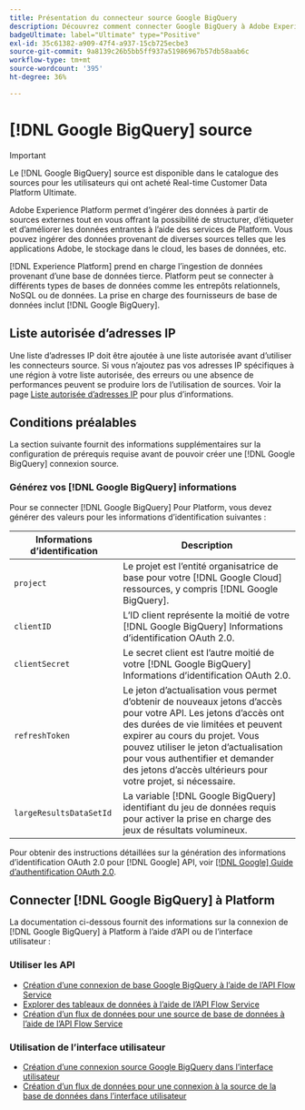 ```yaml
---
title: Présentation du connecteur source Google BigQuery
description: Découvrez comment connecter Google BigQuery à Adobe Experience Platform à l’aide des API ou de l’interface utilisateur.
badgeUltimate: label="Ultimate" type="Positive"
exl-id: 35c61382-a909-47f4-a937-15cb725ecbe3
source-git-commit: 9a8139c26b5bb5ff937a51986967b57db58aab6c
workflow-type: tm+mt
source-wordcount: '395'
ht-degree: 36%

---
```


# [!DNL Google BigQuery] source

>[!IMPORTANT]
>
>Le [!DNL Google BigQuery] source est disponible dans le catalogue des sources pour les utilisateurs qui ont acheté Real-time Customer Data Platform Ultimate.

Adobe Experience Platform permet d’ingérer des données à partir de sources externes tout en vous offrant la possibilité de structurer, d’étiqueter et d’améliorer les données entrantes à l’aide des services de Platform. Vous pouvez ingérer des données provenant de diverses sources telles que les applications Adobe, le stockage dans le cloud, les bases de données, etc.

[!DNL Experience Platform] prend en charge l’ingestion de données provenant d’une base de données tierce. Platform peut se connecter à différents types de bases de données comme les entrepôts relationnels, NoSQL ou de données. La prise en charge des fournisseurs de base de données inclut [!DNL Google BigQuery].

## Liste autorisée d’adresses IP

Une liste d’adresses IP doit être ajoutée à une liste autorisée avant d’utiliser les connecteurs source. Si vous n’ajoutez pas vos adresses IP spécifiques à une région à votre liste autorisée, des erreurs ou une absence de performances peuvent se produire lors de l’utilisation de sources. Voir la page [Liste autorisée d’adresses IP](../../ip-address-allow-list.md) pour plus d’informations.

## Conditions préalables

La section suivante fournit des informations supplémentaires sur la configuration de prérequis requise avant de pouvoir créer une [!DNL Google BigQuery] connexion source.

### Générez vos [!DNL Google BigQuery] informations

Pour se connecter [!DNL Google BigQuery] Pour Platform, vous devez générer des valeurs pour les informations d’identification suivantes :

| Informations d’identification | Description |
| ---------- | ----------- |
| `project` | Le projet est l’entité organisatrice de base pour votre [!DNL Google Cloud] ressources, y compris [!DNL Google BigQuery]. |
| `clientID` | L’ID client représente la moitié de votre [!DNL Google BigQuery] Informations d’identification OAuth 2.0. |
| `clientSecret` | Le secret client est l’autre moitié de votre [!DNL Google BigQuery] Informations d’identification OAuth 2.0. |
| `refreshToken` | Le jeton d’actualisation vous permet d’obtenir de nouveaux jetons d’accès pour votre API. Les jetons d’accès ont des durées de vie limitées et peuvent expirer au cours du projet. Vous pouvez utiliser le jeton d’actualisation pour vous authentifier et demander des jetons d’accès ultérieurs pour votre projet, si nécessaire. |
| `largeResultsDataSetId` | La variable  [!DNL Google BigQuery] identifiant du jeu de données requis pour activer la prise en charge des jeux de résultats volumineux. |

Pour obtenir des instructions détaillées sur la génération des informations d’identification OAuth 2.0 pour [!DNL Google] API, voir [[!DNL Google] Guide d’authentification OAuth 2.0](https://developers.google.com/identity/protocols/oauth2).

## Connecter [!DNL Google BigQuery] à Platform

La documentation ci-dessous fournit des informations sur la connexion de [!DNL Google BigQuery] à Platform à l’aide d’API ou de l’interface utilisateur :

### Utiliser les API

- [Création d’une connexion de base Google BigQuery à l’aide de l’API Flow Service](../../tutorials/api/create/databases/bigquery.md)
- [Explorer des tableaux de données à l’aide de l’API Flow Service](../../tutorials/api/explore/tabular.md)
- [Création d’un flux de données pour une source de base de données à l’aide de l’API Flow Service](../../tutorials/api/collect/database-nosql.md)

### Utilisation de l’interface utilisateur

- [Création d’une connexion source Google BigQuery dans l’interface utilisateur](../../tutorials/ui/create/databases/bigquery.md)
- [Création d’un flux de données pour une connexion à la source de la base de données dans l’interface utilisateur](../../tutorials/ui/dataflow/databases.md)

